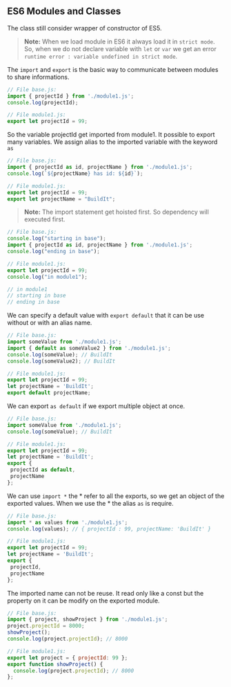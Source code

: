 ## ES6 Modules and Classes
The class still consider wrapper of constructor of ES5.

> **Note:** When we load module in ES6 it always load it in `strict mode`. So, when we do not declare variable with `let` or `var` we get an error `runtime error : variable undefined in strict mode`.

The `import` and `export` is the basic way to communicate between modules to share informations.

```js
// File base.js:
import { projectId } from './module1.js';
console.log(projectId);
```
```js
// File module1.js:
export let projectId = 99;
```

So the variable projectId get imported from module1. It possible to export many variables. We assign alias to the imported variable with the keyword `as`
```js
// File base.js:
import { projectId as id, projectName } from './module1.js';
console.log(`${projectName} has id: ${id}`);
```
```js
// File module1.js:
export let projectId = 99;
export let projectName = "BuildIt";
```

> **Note:** The import statement get hoisted first. So dependency will executed first.

```js
// File base.js:
console.log("starting in base");
import { projectId as id, projectName } from './module1.js';
console.log("ending in base");

```
```js
// File module1.js:
export let projectId = 99;
console.log("in module1");

// in module1
// starting in base
// ending in base
```

We can specify a default value with `export default` that it can be use without or with an alias name.
```js
// File base.js:
import someValue from './module1.js';
import { default as someValue2 } from './module1.js';
console.log(someValue); // BuildIt
console.log(someValue2); // BuildIt

```
```js
// File module1.js:
export let projectId = 99;
let projectName = 'BuildIt';
export default projectName;
```


We can export `as default` if we export multiple object at once.
```js
// File base.js:
import someValue from './module1.js';
console.log(someValue); // BuildIt

```
```js
// File module1.js:
export let projectId = 99;
let projectName = 'BuildIt';
export {
 projectId as default,
 projectName
};
```

We can use `import *` the * refer to all the exports, so we get an object of the exported values. When we use the * the alias `as` is require.

```js
// File base.js:
import * as values from './module1.js';
console.log(values); // { projectId : 99, projectName: 'BuildIt' }

```
```js
// File module1.js:
export let projectId = 99;
let projectName = 'BuildIt';
export {
 projectId,
 projectName
};
```

The imported name can not be reuse. It read only like a const but the property on it can be modify on the exported module.

```js
// File base.js:
import { project, showProject } from './module1.js';
project.projectId = 8000;
showProject();
console.log(project.projectId); // 8000

```
```js
// File module1.js:
export let project = { projectId: 99 };
export function showProject() {
  console.log(project.projectId); // 8000
};
```
